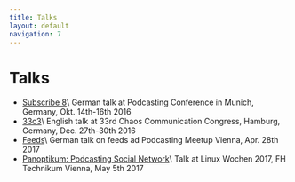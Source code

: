 ```yaml
---
title: Talks
layout: default
navigation: 7
---
```


# Talks

* [Subscribe 8](/sub8)\\
  German talk at Podcasting Conference in Munich, Germany, Okt. 14th-16th 2016
* [33c3](/33c3)\\
  English talk at 33rd Chaos Communication Congress, Hamburg, Germany, Dec. 27th-30th 2016
* [Feeds](https://aua-uff-co.de/feeds)\\
  German talk on feeds ad Podcasting Meetup Vienna, Apr. 28th 2017
* [Panoptikum: Podcasting Social Network](/lw17)\\
  Talk at Linux Wochen 2017, FH Technikum Vienna, May 5th 2017